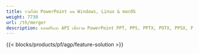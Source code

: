 ```yaml
---
title: รวมไฟล์ PowerPoint บน Windows, Linux & macOS
weight: 7730
url: /th/merger
description: แอพฟรีและ API เพื่อรวม PowerPoint PPT, PPS, PPTX, POTX, PPSX, PPTM, PPSM, POTM, ODP & OTP
---
```


{{< blocks/products/pf/agp/feature-solution >}} 

